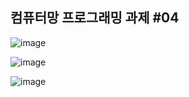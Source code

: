 ## 컴퓨터망 프로그래밍 과제 #04

![image](https://user-images.githubusercontent.com/80497254/148182155-989c4656-7e69-4730-817b-b1fb0be9a730.png)

![image](https://user-images.githubusercontent.com/80497254/148182335-bfd40cba-dc94-41bd-995e-4a7ea5eccab3.png)

![image](https://user-images.githubusercontent.com/80497254/148182406-029df9ba-76b5-4a8f-a96e-8bb3cd3f4334.png)
